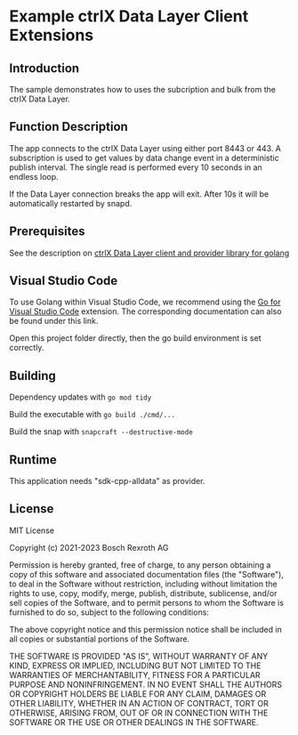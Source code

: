# Example ctrlX Data Layer Client Extensions

## Introduction

The sample demonstrates how to uses the subcription and bulk from the ctrlX Data Layer.

## Function Description

The app connects to the ctrlX Data Layer using either port 8443 or 443.
A subscription is used to get values by data change event in a deterministic publish interval.
The single read is performed every 10 seconds in an endless loop.

If the Data Layer connection breaks the app will exit. After 10s it will be automatically restarted by snapd.

## Prerequisites

See the description on [ctrlX Data Layer client and provider library for golang](https://github.com/boschrexroth/ctrlx-datalayer-golang)

## Visual Studio Code

To use Golang within Visual Studio Code, we recommend using the [Go for Visual Studio Code](https://github.com/golang/vscode-go) extension. The corresponding documentation can also be found under this link.

Open this project folder directly, then the go build environment is set correctly.

## Building

Dependency updates with `go mod tidy`

Build the executable with `go build ./cmd/...`

Build the snap with `snapcraft --destructive-mode`

## Runtime

This application needs "sdk-cpp-alldata" as provider.

## License

MIT License

Copyright (c) 2021-2023 Bosch Rexroth AG

Permission is hereby granted, free of charge, to any person obtaining a copy
of this software and associated documentation files (the "Software"), to deal
in the Software without restriction, including without limitation the rights
to use, copy, modify, merge, publish, distribute, sublicense, and/or sell
copies of the Software, and to permit persons to whom the Software is
furnished to do so, subject to the following conditions:

The above copyright notice and this permission notice shall be included in all
copies or substantial portions of the Software.

THE SOFTWARE IS PROVIDED "AS IS", WITHOUT WARRANTY OF ANY KIND, EXPRESS OR
IMPLIED, INCLUDING BUT NOT LIMITED TO THE WARRANTIES OF MERCHANTABILITY,
FITNESS FOR A PARTICULAR PURPOSE AND NONINFRINGEMENT. IN NO EVENT SHALL THE
AUTHORS OR COPYRIGHT HOLDERS BE LIABLE FOR ANY CLAIM, DAMAGES OR OTHER
LIABILITY, WHETHER IN AN ACTION OF CONTRACT, TORT OR OTHERWISE, ARISING FROM,
OUT OF OR IN CONNECTION WITH THE SOFTWARE OR THE USE OR OTHER DEALINGS IN THE
SOFTWARE.
